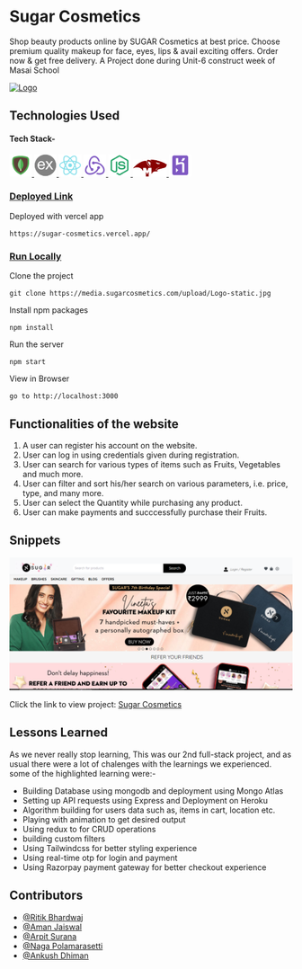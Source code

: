 # Sugar Cosmetics
Shop beauty products online by SUGAR Cosmetics at best price. Choose premium quality makeup for face, eyes, lips & avail exciting offers. Order now & get free delivery.
A Project done during Unit-6 construct week of Masai School

<a href="https://sugar-cosmetics.vercel.app/">![Logo](https://media.sugarcosmetics.com/upload/Logo-static.jpg)</a>
## Technologies Used

#### Tech Stack-

<p float="left">
   <a href="https://www.mongodb.com/" target="_blank" rel="noreferrer"> <img src="https://github.com/ribhar/ribhar/blob/main/giticons/icons8-mongodb.svg" alt="mongodb" width="40" height="40"/> </a>
   <a href="https://expressjs.com" target="_blank" rel="noreferrer"> <img src="https://github.com/ribhar/ribhar/blob/main/giticons/express.png" alt="express" width="40" height="40"/> </a>
  <a href="https://reactjs.org/" target="_blank" rel="noreferrer"> <img src="https://github.com/ribhar/ribhar/blob/main/giticons/icons8-react-native.svg" alt="react" width="40" height="40"/> </a> 
   <a href="https://redux.js.org/" target="_blank" rel="noreferrer"> <img src="https://github.com/ribhar/ribhar/blob/main/giticons/icons8-redux.svg" alt="redux" width="40" height="40"/> 
  <a href="https://nodejs.org" target="_blank" rel="noreferrer"> <img src="https://github.com/ribhar/ribhar/blob/main/giticons/icons8-node-js.svg" alt="nodejs" width="40" height="40"/> </a>
   <a href="https://mongoosejs.com/" target="_blank" rel="noreferrer"> <img src="https://github.com/ribhar/ribhar/blob/main/giticons/mongoose.png" alt="mongoose" width="60" height="30"/> </a>
  <a href="https://dashboard.heroku.com/" target="_blank" rel="noreferrer"> <img src="https://github.com/ribhar/ribhar/blob/main/giticons/icons8-heroku.svg" alt="heroku" width="40" height="40"/> </a>
</p>
 
 ### <u>Deployed Link</u>


Deployed with vercel app 
```
https://sugar-cosmetics.vercel.app/
 ```

### <u>Run Locally</u>

Clone the project

```
git clone https://media.sugarcosmetics.com/upload/Logo-static.jpg
```

Install npm packages

```
npm install
```

Run the server

```
npm start
```

View in Browser

```
go to http://localhost:3000
```

## Functionalities of the website

1. A user can register his account on the website.
2. User can log in using credentials given during registration.
3. User can search for various types of items such as Fruits, Vegetables and much more.
4. User can filter and sort his/her search on various parameters, i.e. price, type, and many more.
5. User can select the Quantity while purchasing any product.
6. User can make payments and succcessfully purchase their Fruits.

## Snippets
<p>
    <img src="https://github.com/ribhar/portfolio-1-0/blob/main/src/assets/sugarcosmetics.PNG" >
   </p>
 
 Click the link to view project: 
 <a href="https://sugar-cosmetics.vercel.app/">Sugar Cosmetics</a>
  
## Lessons Learned

As we never really stop learning, This was our 2nd full-stack project, and as usual there were a lot of chalenges with the learnings we experienced. some of the highlighted learning were:-
- Building Database using mongodb and deployment using Mongo Atlas
- Setting up API requests using Express and Deployment on Heroku
- Algorithm building for users data such as, items in cart, location etc.
- Playing with animation to get desired output
- Using redux to for CRUD operations
- building custom filters
- Using Tailwindcss for better styling experience
- Using real-time otp for login and payment
- Using Razorpay payment gateway for better checkout experience

## Contributors

- [@Ritik Bhardwaj](https://github.com/ribhar)
- [@Aman Jaiswal](https://github.com/AmanJaiswal0612)
- [@Arpit Surana](https://github.com/suranaarpit)
- [@Naga Polamarasetti](https://github.com/leadernaga)
- [@Ankush Dhiman](https://github.com/DhimanAnkush)
